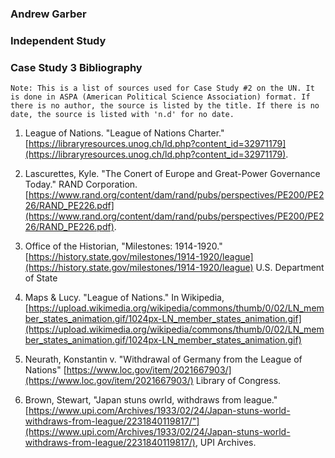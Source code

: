 ### Andrew Garber
### Independent Study 
### Case Study 3 Bibliography
```
Note: This is a list of sources used for Case Study #2 on the UN. It is done in ASPA (American Political Science Association) format. If there is no author, the source is listed by the title. If there is no date, the source is listed with 'n.d' for no date.
```
1. League of Nations. "League of Nations Charter." [https://libraryresources.unog.ch/ld.php?content_id=32971179](https://libraryresources.unog.ch/ld.php?content_id=32971179).

2. Lascurettes, Kyle. "The Conert of Europe and Great-Power Governance Today." RAND Corporation. [https://www.rand.org/content/dam/rand/pubs/perspectives/PE200/PE226/RAND_PE226.pdf](https://www.rand.org/content/dam/rand/pubs/perspectives/PE200/PE226/RAND_PE226.pdf).

3. Office of the Historian, "Milestones: 1914-1920." [https://history.state.gov/milestones/1914-1920/league](https://history.state.gov/milestones/1914-1920/league) U.S. Department of State

4. Maps & Lucy. "League of Nations." In Wikipedia, [https://upload.wikimedia.org/wikipedia/commons/thumb/0/02/LN_member_states_animation.gif/1024px-LN_member_states_animation.gif](https://upload.wikimedia.org/wikipedia/commons/thumb/0/02/LN_member_states_animation.gif/1024px-LN_member_states_animation.gif) 

5. Neurath, Konstantin v. "Withdrawal of Germany from the League of Nations"  [https://www.loc.gov/item/2021667903/](https://www.loc.gov/item/2021667903/) Library of Congress.

6. Brown, Stewart, "Japan stuns owrld, withdraws from league." [https://www.upi.com/Archives/1933/02/24/Japan-stuns-world-withdraws-from-league/2231840119817/"](https://www.upi.com/Archives/1933/02/24/Japan-stuns-world-withdraws-from-league/2231840119817/), UPI Archives.